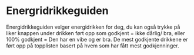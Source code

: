 # Energridrikkeguiden


Energidrikkeguiden velger energidrikken for deg, du kan også trykke på liker knappen under drikken ført opp som 
godkjent = ikke dårlig/ bra, eller 100% godkjent = Den har en vibe og er bra. De mest godkjente drikkene er ført opp
på topplisten basert på hvem som har fått mest godkjenninger.
